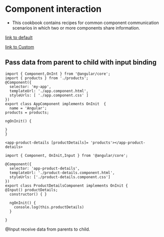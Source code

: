 
# Component interaction
 - This cookbook contains recipes for common component communication scenarios in which two or more components share information.
 
 [link to default](https://stackblitz.com/angular/jdevvqplyjr?file=src%2Fapp%2Fapp.component.html)
 
 [link to Custom](https://stackblitz.com/edit/component-interaction-thavaselvam?file=src%2Fapp%2Fapp.component.html)
 
## Pass data from parent to child with input binding
```
import { Component,OnInt } from '@angular/core';
import { products } from './products';
@Component({
  selector: 'my-app',
  templateUrl: './app.component.html',
  styleUrls: [ './app.component.css' ]
})
export class AppComponent implements OnInit  {
  name = 'Angular';
products = products;

ngOnInit() {

}
}
```
```
<app-product-details [productDetails]= 'products'></app-product-details>
```
```
import { Component, OnInit,Input } from '@angular/core';

@Component({
  selector: 'app-product-details',
  templateUrl: './product-details.component.html',
  styleUrls: ['./product-details.component.css']
})
export class ProductDetailsComponent implements OnInit {
@Input() productDetails;
  constructor() { }

  ngOnInit() {
    console.log(this.productDetails)
  }

}
```
@Input receive data from parents to child.
